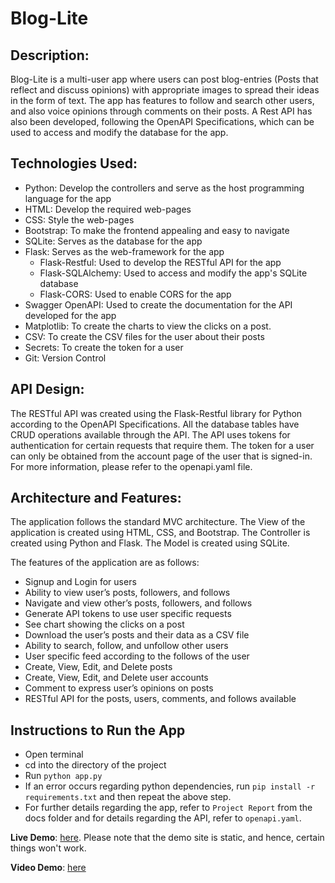 # Blog-Lite

## Description:
Blog-Lite is a multi-user app where users can post blog-entries (Posts that reflect and discuss opinions) with appropriate
images to spread their ideas in the form of text. The app has features to follow and search other users, and also voice
opinions through comments on their posts. A Rest API has also been developed, following the OpenAPI Specifications,
which can be used to access and modify the database for the app.

## Technologies Used:
* Python: Develop the controllers and serve as the host programming language for the app
* HTML: Develop the required web-pages
* CSS: Style the web-pages
* Bootstrap: To make the frontend appealing and easy to navigate
* SQLite: Serves as the database for the app
* Flask: Serves as the web-framework for the app
    * Flask-Restful: Used to develop the RESTful API for the app
    * Flask-SQLAlchemy: Used to access and modify the app's SQLite database
    * Flask-CORS: Used to enable CORS for the app
* Swagger OpenAPI: Used to create the documentation for the API developed for the app
* Matplotlib: To create the charts to view the clicks on a post.
* CSV: To create the CSV files for the user about their posts
* Secrets: To create the token for a user
* Git: Version Control

## API Design:
The RESTful API was created using the Flask-Restful library for Python according to the OpenAPI Specifications. All the
database tables have CRUD operations available through the API. The API uses tokens for authentication for certain
requests that require them. The token for a user can only be obtained from the account page of the user that is signed-in.
For more information, please refer to the openapi.yaml file.

## Architecture and Features:
The application follows the standard MVC architecture. The View of the application is created using HTML, CSS, and
Bootstrap. The Controller is created using Python and Flask. The Model is created using SQLite.

The features of the application are as follows:
* Signup and Login for users
* Ability to view user’s posts, followers, and follows
* Navigate and view other’s posts, followers, and follows
* Generate API tokens to use user specific requests
* See chart showing the clicks on a post
* Download the user’s posts and their data as a CSV file
* Ability to search, follow, and unfollow other users
* User specific feed according to the follows of the user
* Create, View, Edit, and Delete posts
* Create, View, Edit, and Delete user accounts
* Comment to express user’s opinions on posts
* RESTful API for the posts, users, comments, and follows available

## Instructions to Run the App
* Open terminal
* cd into the directory of the project
* Run ```python app.py```
* If an error occurs regarding python dependencies, run ```pip install -r requirements.txt``` and then repeat the above step.
* For further details regarding the app, refer to ```Project Report``` from the docs folder and for details regarding the API, refer to ```openapi.yaml```.

**Live Demo**: [here](https://sherrys997.github.io/blog-lite.github.io/). Please note that the demo site is static, and hence, certain things won't work.

**Video Demo**: [here](https://youtu.be/qKDkoAXw8gY)
